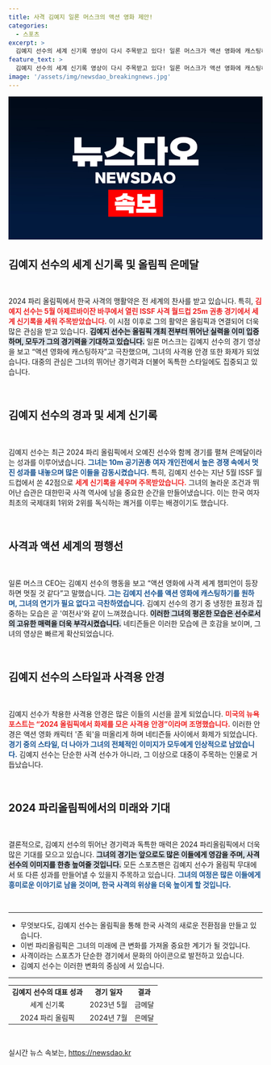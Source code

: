 ```yaml
---
title: 사격 김예지 일론 머스크의 액션 영화 제안!
categories:
  - 스포츠
excerpt: >
  김예지 선수의 세계 신기록 영상이 다시 주목받고 있다! 일론 머스크가 액션 영화에 캐스팅하자며 극찬한 이 순간, 사격용 안경 또한 화제. 2024 파리올림픽에서 그녀의 놀라운 활약을 확인해보세요!
feature_text: >
  김예지 선수의 세계 신기록 영상이 다시 주목받고 있다! 일론 머스크가 액션 영화에 캐스팅하자며 극찬한 이 순간, 사격용 안경 또한 화제. 2024 파리올림픽에서 그녀의 놀라운 활약을 확인해보세요!
image: '/assets/img/newsdao_breakingnews.jpg'
---
```


<p><img src="/assets/img/newsdao_breakingnews.jpg" alt="ranknews 속보" /></p>

<h2 data-ke-size="size26">김예지 선수의 세계 신기록 및 올림픽 은메달</h2>

<p data-ke-size="size16">&nbsp;</p>

<p data-ke-size="size16">2024 파리 올림픽에서 한국 사격의 맹활약은 전 세계의 찬사를 받고 있습니다. 특히, <b><span style="color: #ee2323;">김예지 선수는 5월 아제르바이잔 바쿠에서 열린 ISSF 사격 월드컵 25m 권총 경기에서 세계 신기록을 세워 주목받았습니다.</span></b> 이 시점 이후로 그의 활약은 올림픽과 연결되어 더욱 많은 관심을 받고 있습니다. <b><span style="background-color: #21538527;">김예지 선수는 올림픽 개최 전부터 뛰어난 실력을 이미 입증하며, 모두가 그의 경기력을 기대하고 있습니다.</span></b> 일론 머스크는 김예지 선수의 경기 영상을 보고 “액션 영화에 캐스팅하자”고 극찬했으며, 그녀의 사격용 안경 또한 화제가 되었습니다. 대중의 관심은 그녀의 뛰어난 경기력과 더불어 독특한 스타일에도 집중되고 있습니다.</p>

<p data-ke-size="size16">&nbsp;</p>

<h2 data-ke-size="size26">김예지 선수의 경과 및 세계 신기록</h2>

<p data-ke-size="size16">&nbsp;</p>

<p data-ke-size="size16">김예지 선수는 최근 2024 파리 올림픽에서 오예진 선수와 함께 경기를 펼쳐 은메달이라는 성과를 이루어냈습니다. <b><span style="color: #1a5490;">그녀는 10m 공기권총 여자 개인전에서 높은 경쟁 속에서 멋진 성과를 내놓으며 많은 이들을 감동시켰습니다.</span></b> 특히, 김예지 선수는 지난 5월 ISSF 월드컵에서 쏜 42점으로 <b><span style="color: #ee2323;">세계 신기록을 세우며 주목받았습니다.</span></b> 그녀의 놀라운 조건과 뛰어난 습관은 대한민국 사격 역사에 남을 중요한 순간을 만들어냈습니다. 이는 한국 여자 최초의 국제대회 1위와 2위를 독식하는 쾌거를 이루는 배경이기도 했습니다.</p>

<p data-ke-size="size16">&nbsp;</p>

<h2 data-ke-size="size26">사격과 액션 세계의 평행선</h2>

<p data-ke-size="size16">&nbsp;</p>

<p data-ke-size="size16">일론 머스크 CEO는 김예지 선수의 행동을 보고 “액션 영화에 사격 세계 챔피언이 등장하면 멋질 것 같다”고 말했습니다. <b><span style="color: #1a5490;">그는 김예지 선수를 액션 영화에 캐스팅하기를 원하며, 그녀의 연기가 필요 없다고 극찬하였습니다.</span></b> 김예지 선수의 경기 중 냉정한 표정과 집중하는 모습은 곧 '여전사'와 같이 느껴졌습니다. <b><span style="background-color: #21538527;">이러한 그녀의 평온한 모습은 선수로서의 고유한 매력을 더욱 부각시켰습니다.</span></b> 네티즌들은 이러한 모습에 큰 호감을 보이며, 그녀의 영상은 빠르게 확산되었습니다.</p>

<p data-ke-size="size16">&nbsp;</p>

<h2 data-ke-size="size26">김예지 선수의 스타일과 사격용 안경</h2>

<p data-ke-size="size16">&nbsp;</p>

<p data-ke-size="size16">김예지 선수가 착용한 사격용 안경은 많은 이들의 시선을 끌게 되었습니다. <b><span style="color: #ee2323;">미국의 뉴욕포스트는 “2024 올림픽에서 화제를 모은 사격용 안경”이라며 조명했습니다.</span></b> 이러한 안경은 액션 영화 캐릭터 '존 윅'을 떠올리게 하며 네티즌들 사이에서 화제가 되었습니다. <b><span style="color: #1a5490;">경기 중의 스타일, 더 나아가 그녀의 전체적인 이미지가 모두에게 인상적으로 남았습니다.</span></b> 김예지 선수는 단순한 사격 선수가 아니라, 그 이상으로 대중이 주목하는 인물로 거듭났습니다.</p>

<p data-ke-size="size16">&nbsp;</p>

<h2 data-ke-size="size26">2024 파리올림픽에서의 미래와 기대</h2>

<p data-ke-size="size16">&nbsp;</p>

<p data-ke-size="size16">결론적으로, 김예지 선수의 뛰어난 경기력과 독특한 매력은 2024 파리올림픽에서 더욱 많은 기대를 모으고 있습니다. <b><span style="background-color: #21538527;">그녀의 경기는 앞으로도 많은 이들에게 영감을 주며, 사격 선수의 이미지를 한층 높여줄 것입니다.</span></b> 모든 스포츠팬은 김예지 선수가 올림픽 무대에서 또 다른 성과를 만들어낼 수 있을지 주목하고 있습니다. <b><span style="color: #1a5490;">그녀의 여정은 많은 이들에게 흥미로운 이야기로 남을 것이며, 한국 사격의 위상을 더욱 높이게 할 것입니다.</span></b></p>

<p data-ke-size="size16">&nbsp;</p>

<hr>

<ul>
    <li>무엇보다도, 김예지 선수는 올림픽을 통해 한국 사격의 새로운 전환점을 만들고 있습니다.</li>
    <li>이번 파리올림픽은 그녀의 미래에 큰 변화를 가져올 중요한 계기가 될 것입니다.</li>
    <li>사격이라는 스포츠가 단순한 경기에서 문화의 아이콘으로 발전하고 있습니다.</li>
    <li>김예지 선수는 이러한 변화의 중심에 서 있습니다.</li>
</ul>

<hr>

<table style="width: 100%; border-collapse: collapse;">
    <tr>
        <td style="text-align: center; height: 17px;"><b>김예지 선수의 대표 성과</b></td>
        <td style="text-align: center; height: 17px;"><b>경기 일자</b></td>
        <td style="text-align: center; height: 17px;"><b>결과</b></td>
    </tr>
    <tr>
        <td style="text-align: center; height: 17px;">세계 신기록</td>
        <td style="text-align: center; height: 17px;">2023년 5월</td>
        <td style="text-align: center; height: 17px;">금메달</td>
    </tr>
    <tr>
        <td style="text-align: center; height: 17px;">2024 파리 올림픽</td>
        <td style="text-align: center; height: 17px;">2024년 7월</td>
        <td style="text-align: center; height: 17px;">은메달</td>
    </tr>
</table>

<p data-ke-size="size16">&nbsp;</p>
실시간 뉴스 속보는, <a href="https://newsdao.kr" rel="dofollow">https://newsdao.kr</a>


